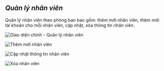 ## *Quản lý nhân viên*

Quản lý nhân viên theo phòng ban bao gồm: thêm mới nhân viên, thêm mới tài khoản cho mỗi nhân viên, cập nhật, xóa thông tin nhân viên.

![](https://i.imgur.com/Uz1t10V.png "Giao diện chính - Quản lý nhân viên")

![](https://i.imgur.com/u0PeVn8.png "Thêm mới nhân viên")

![](https://i.imgur.com/Jf64IyT.png "Cập nhật thông tin nhân viên")

![](https://i.imgur.com/0uHbbc6.png "Xóa nhân viên")
